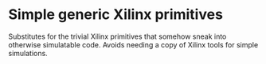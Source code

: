 # Simple generic Xilinx primitives

Substitutes for the trivial Xilinx primitives that somehow sneak into
otherwise simulatable code.  Avoids needing a copy of Xilinx tools for
simple simulations.
